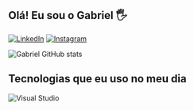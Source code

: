 ## Olá! Eu sou o Gabriel 🖐️

[![LinkedIn](https://img.shields.io/badge/LinkedIn-0077B5?style=for-the-badge&logo=linkedin&logoColor=white)](https://www.linkedin.com/in/gabriel-lima-b91200a4/)
[![Instagram](https://img.shields.io/badge/Instagram-E4405F?style=for-the-badge&logo=instagram&logoColor=white)](https://www.instagram.com/_anthonygabriellb)

![Gabriel GitHub stats](https://github-readme-stats.vercel.app/api?username=anthonygabriel&show_icons=true&theme=dracula&count_private=true)

## Tecnologias que eu uso no meu dia
<div style="display: inline_block">
  <img align="center" alt="Visual Studio" src="https://img.shields.io/badge/Visual%20Studio-5C2D91.svg?style=for-the-badge&logo=visual-studio&logoColor=white" />
</div><br/>
